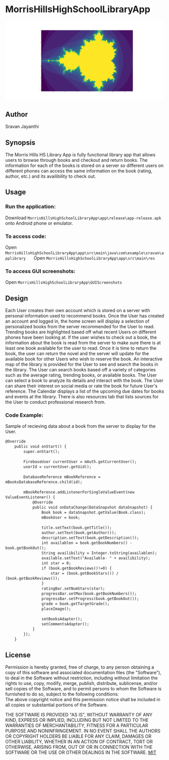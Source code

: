 # MorrisHillsHighSchoolLibraryApp

![app.png](https://github.com/SVJayanthi/MandelbrotSet/blob/master/output/mandelbrot_1.png)

## Author
Sravan Jayanthi

## Synopsis
The Morris Hills HS Library App is fully functional library app that allows users to browse through books and checkout and return books. The information for each of the books is stored on a server so different users on different phones can access the same information on the book (rating, author, etc.) and its availibility to check out. 

## Usage

### Run the application:
Download `MorrisHillsHighSchoolLibraryApp\app\release\app-release.apk   `
onto Android phone or emulator.

### To access code:
Open `MorrisHillsHighSchoolLibraryApp\app\src\main\java\com\example\sravan\applibrary   `
Open `MorrisHillsHighSchoolLibraryApp\app\src\main\res`

### To access GUI screenshots:
Open `MorrisHillsHighSchoolLibraryApp\GUIScreenshots`

## Design
Each User creates their own account which is stored on a server with personal information used to recommend books. Once the User has created an account and logged in, the home screen will display a selection of personalized books from the server recommended for the User to read. Trending books are highlighted based off what recent Users on different phones have been looking at. If the user wishes to check out a book, the information about the book is read from the server to make sure there is at least one book available for the user to read. Once it is time to return the book, the user can return the novel and the server will update for the available book for other Users who wish to reserve the book. An interactive map of the library is provided for the User to see and search the books in the library. The User can search books based off a variety of categories such as the average rating, trending books, or available books. The User can select a book to analyze its details and interact with the book. The User can share their interest on social media or rate the book for future User's reference. The Calendar displays a list of the upcoming due dates for books and events at the library. There is also resources tab that lists sources for the User to conduct professional research from. 

### Code Example:  
Sample of recieving data about a book from the server to display for the User. 

    @Override
        public void onStart() {
            super.onStart();

            FirebaseUser currentUser = mAuth.getCurrentUser();
            userId = currentUser.getUid();

            DatabaseReference mBookReference = mBooksDatabaseReference.child(id);

            mBookReference.addListenerForSingleValueEvent(new ValueEventListener() {
                @Override
                public void onDataChange(DataSnapshot dataSnapshot) {
                    Book book = dataSnapshot.getValue(Book.class);
                    mBookUser = book;

                    title.setText(book.getTitle());
                    author.setText(book.getAuthor());
                    description.setText(book.getDescription());
                    int availablen = book.getBookNumbers() - book.getBookOut();
                    String availibility = Integer.toString(availablen);
                    available.setText("Available- " + availibility);
                    int star = 0;
                    if (book.getBookReviews()!=0) {
                        star = (book.getBookStars()) / (book.getBookReviews());
                    }
                    ratingBar.setNumStars(star);
                    progressBar.setMax(book.getBookNumbers());
                    progressBar.setProgress(book.getBookOut());
                    grade = book.getTargetGrade();
                    placeImage();

                    setBooksAdapter();
                    setCommentsAdapter();
                }
            });
        }
    

## License
Permission is hereby granted, free of charge, to any person obtaining a copy
of this software and associated documentation files (the "Software"), to deal
in the Software without restriction, including without limitation the rights
to use, copy, modify, merge, publish, distribute, sublicense, and/or sell
copies of the Software, and to permit persons to whom the Software is
furnished to do so, subject to the following conditions:  
The above copyright notice and this permission notice shall be included in all
copies or substantial portions of the Software.

THE SOFTWARE IS PROVIDED "AS IS", WITHOUT WARRANTY OF ANY KIND, EXPRESS OR
IMPLIED, INCLUDING BUT NOT LIMITED TO THE WARRANTIES OF MERCHANTABILITY,
FITNESS FOR A PARTICULAR PURPOSE AND NONINFRINGEMENT. IN NO EVENT SHALL THE
AUTHORS OR COPYRIGHT HOLDERS BE LIABLE FOR ANY CLAIM, DAMAGES OR OTHER
LIABILITY, WHETHER IN AN ACTION OF CONTRACT, TORT OR OTHERWISE, ARISING FROM,
OUT OF OR IN CONNECTION WITH THE SOFTWARE OR THE USE OR OTHER DEALINGS IN THE
SOFTWARE.
[MIT](LICENSE)
